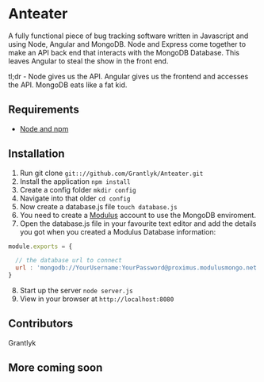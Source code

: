 # Anteater

A fully functional piece of bug tracking software written in Javascript and using Node, Angular and MongoDB. 
Node and Express come together to make an API back end that interacts with the MongoDB Database. This leaves Angular
to steal the show in the front end.

tl;dr - Node gives us the API. Angular gives us the frontend and accesses the API. MongoDB eats like a fat kid.


## Requirements

- [Node and npm](http://nodejs.org)

## Installation

1. Run git clone `git:://github.com/Grantlyk/Anteater.git` 
2. Install the application `npm install`
3. Create a config folder `mkdir config`
4. Navigate into that older `cd config`
5. Now create a database.js file `touch database.js`
6. You need to create a [Modulus](https://modulus.io/) account to use the MongoDB enviroment.
7. Open the database.js file in your favourite text editor and add the details you got when you created a Modulus Database information: 
```javascript
module.exports = {

  // the database url to connect
  url : 'mongodb://YourUsername:YourPassword@proximus.modulusmongo.net:YourID'
}
```
8. Start up the server `node server.js`
9. View in your browser at `http://localhost:8080`

## Contributors

Grantlyk

## More coming soon